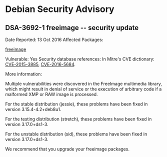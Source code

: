 
Debian Security Advisory
========================


DSA-3692-1 freeimage -- security update
---------------------------------------



Date Reported:
13 Oct 2016
Affected Packages:

[freeimage](https://packages.debian.org/src:freeimage)

Vulnerable:
Yes
Security database references:
In Mitre's CVE dictionary: [CVE-2015-3885](https://security-tracker.debian.org/tracker/CVE-2015-3885), [CVE-2016-5684](https://security-tracker.debian.org/tracker/CVE-2016-5684).  

More information:

Multiple vulnerabilities were discovered in the FreeImage multimedia
library, which might result in denial of service or the execution of
arbitrary code if a malformed XMP or RAW image is processed.


For the stable distribution (jessie), these problems have been fixed in
version 3.15.4-4.2+deb8u1.


For the testing distribution (stretch), these problems have been fixed
in version 3.17.0+ds1-3.


For the unstable distribution (sid), these problems have been fixed in
version 3.17.0+ds1-3.


We recommend that you upgrade your freeimage packages.





